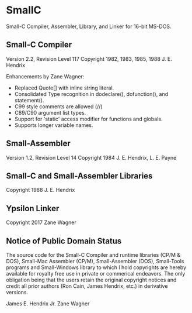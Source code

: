 # SmallC
Small-C Compiler, Assembler, Library, and Linker for 16-bit MS-DOS.

## Small-C Compiler
Version 2.2, Revision Level 117
Copyright 1982, 1983, 1985, 1988 J. E. Hendrix

Enhancements by Zane Wagner:
* Replaced Quote[] with inline string literal.
* Consolidated Type recognition in dodeclare(), dofunction(), and statement().
* C99 style comments are allowed (//)
* C89/C90 argument list types.
* Support for 'static' access modifier for functions and globals.
* Supports longer variable names.

## Small-Assembler
Version 1.2, Revision Level 14
Copyright 1984 J. E. Hendrix, L. E. Payne

## Small-C and Small-Assembler Libraries
Copyright 1988 J. E. Hendrix

## Ypsilon Linker
Copyright 2017 Zane Wagner

## Notice of Public Domain Status
The source code for the Small-C Compiler and runtime libraries (CP/M & DOS), Small-Mac Assembler (CP/M), Small-Assembler (DOS), Small-Tools programs and Small-Windows library to which I hold copyrights are hereby available for royalty free use in private or commerical endeavors. The only obligation being that the users retain the original copyright notices and credit all prior authors (Ron Cain, James Hendrix, etc.) in derivative versions.

James E. Hendrix Jr.
Zane Wagner
